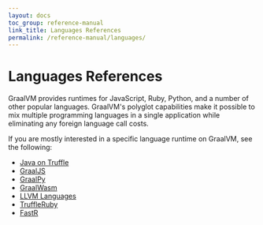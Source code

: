```yaml
---
layout: docs
toc_group: reference-manual
link_title: Languages References
permalink: /reference-manual/languages/
---
```


# Languages References

GraalVM provides runtimes for JavaScript, Ruby, Python, and a number of other popular languages.
GraalVM's polyglot capabilities make it possible to mix multiple programming languages in a single application while eliminating any foreign language call costs.

If you are mostly interested in a specific language runtime on GraalVM, see the following:
* [Java on Truffle](java-on-truffle/README.md)
* [GraalJS](https://github.com/oracle/graaljs/blob/master/docs/user/README.md)
* [GraalPy](https://github.com/oracle/graalpython/blob/master/docs/user/README.md)
* [GraalWasm](wasm/README.md)
* [LLVM Languages](llvm/README.md)
* [TruffleRuby](https://github.com/oracle/truffleruby/blob/master/doc/user/README.md)
* [FastR](https://github.com/oracle/fastr/blob/master/documentation/user/README.md)
